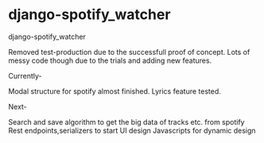 # django-spotify_watcher
django-spotify_watcher

Removed test-production due to the successfull proof of concept. Lots of messy code though due to the trials and adding new features. 

Currently-

Modal structure for spotify almost finished.
Lyrics feature tested.

Next-

Search and save algorithm to get the big data of tracks etc. from spotify
Rest endpoints,serializers to start UI design
Javascripts for dynamic design
